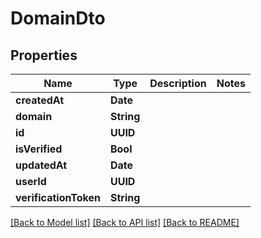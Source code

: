 # DomainDto

## Properties
Name | Type | Description | Notes
------------ | ------------- | ------------- | -------------
**createdAt** | **Date** |  | 
**domain** | **String** |  | 
**id** | **UUID** |  | 
**isVerified** | **Bool** |  | 
**updatedAt** | **Date** |  | 
**userId** | **UUID** |  | 
**verificationToken** | **String** |  | 

[[Back to Model list]](../README.md#documentation-for-models) [[Back to API list]](../README.md#documentation-for-api-endpoints) [[Back to README]](../README.md)


